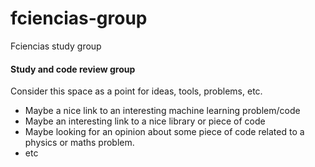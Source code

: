 # fciencias-group
Fciencias study group

#### Study and code review group
Consider this space as a point for ideas, tools, problems, etc.
* Maybe a nice link to an interesting machine learning problem/code
* Maybe an interesting link to a nice library or piece of code
* Maybe looking for an opinion about some piece of code related to a physics or maths problem.
* etc
